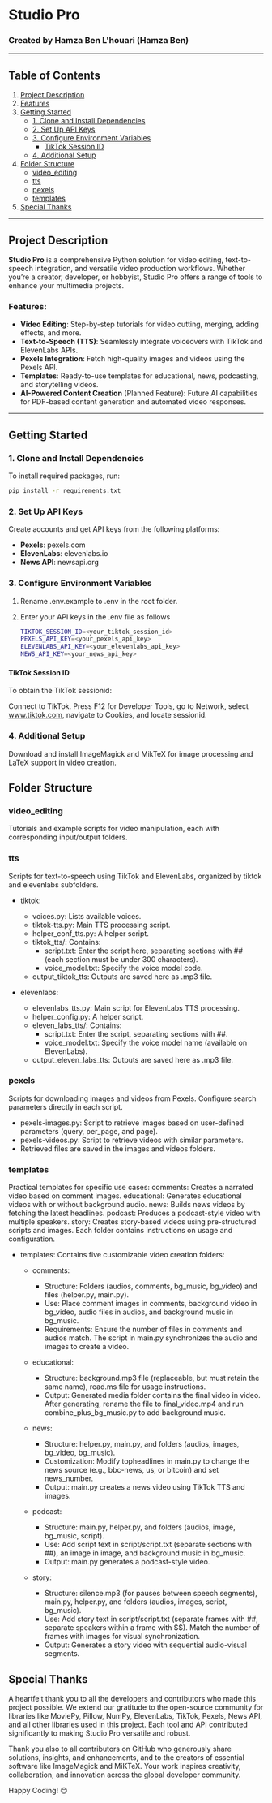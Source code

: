 # Studio Pro

### Created by Hamza Ben L'houari (Hamza Ben)

---

## Table of Contents

1. [Project Description](#project-description)
2. [Features](#features)
3. [Getting Started](#getting-started)
   - [1. Clone and Install Dependencies](#1-clone-and-install-dependencies)
   - [2. Set Up API Keys](#2-set-up-api-keys)
   - [3. Configure Environment Variables](#3-configure-environment-variables)
     - [TikTok Session ID](#tiktok-session-id)
   - [4. Additional Setup](#4-additional-setup)
4. [Folder Structure](#folder-structure)
   - [video_editing](#video_editing)
   - [tts](#tts)
   - [pexels](#pexels)
   - [templates](#templates)
5. [Special Thanks](#special-thanks)

---

## Project Description

**Studio Pro** is a comprehensive Python solution for video editing, text-to-speech integration, and versatile video production workflows. Whether you’re a creator, developer, or hobbyist, Studio Pro offers a range of tools to enhance your multimedia projects.

### Features:

- **Video Editing**: Step-by-step tutorials for video cutting, merging, adding effects, and more.
- **Text-to-Speech (TTS)**: Seamlessly integrate voiceovers with TikTok and ElevenLabs APIs.
- **Pexels Integration**: Fetch high-quality images and videos using the Pexels API.
- **Templates**: Ready-to-use templates for educational, news, podcasting, and storytelling videos.
- **AI-Powered Content Creation** (Planned Feature): Future AI capabilities for PDF-based content generation and automated video responses.

---

## Getting Started

### 1. Clone and Install Dependencies

To install required packages, run:

```bash
pip install -r requirements.txt
```

### 2. Set Up API Keys

Create accounts and get API keys from the following platforms:

- **Pexels**: pexels.com
- **ElevenLabs**: elevenlabs.io
- **News API**: newsapi.org

### 3. Configure Environment Variables

1. Rename .env.example to .env in the root folder.
2. Enter your API keys in the .env file as follows

   ```bash
   TIKTOK_SESSION_ID=<your_tiktok_session_id>
   PEXELS_API_KEY=<your_pexels_api_key>
   ELEVENLABS_API_KEY=<your_elevenlabs_api_key>
   NEWS_API_KEY=<your_news_api_key>
   ```

#### TikTok Session ID

To obtain the TikTok sessionid:

Connect to TikTok.
Press F12 for Developer Tools, go to Network, select www.tiktok.com, navigate to Cookies, and locate sessionid.

### 4. Additional Setup

Download and install ImageMagick and MikTeX for image processing and LaTeX support in video creation.

## Folder Structure

### video_editing

Tutorials and example scripts for video manipulation, each with corresponding input/output folders.

### tts

Scripts for text-to-speech using TikTok and ElevenLabs, organized by tiktok and elevenlabs subfolders.

- tiktok:

  - voices.py: Lists available voices.
  - tiktok-tts.py: Main TTS processing script.
  - helper_conf_tts.py: A helper script.
  - tiktok_tts/: Contains:
    - script.txt: Enter the script here, separating sections with ## (each section must be under 300 characters).
    - voice_model.txt: Specify the voice model code.
  - output_tiktok_tts: Outputs are saved here as .mp3 file.

- elevenlabs:

  - elevenlabs_tts.py: Main script for ElevenLabs TTS processing.
  - helper_config.py: A helper script.
  - eleven_labs_tts/: Contains:
    - script.txt: Enter the script, separating sections with ##.
    - voice_model.txt: Specify the voice model name (available on ElevenLabs).
  - output_eleven_labs_tts: Outputs are saved here as .mp3 file.

### pexels

Scripts for downloading images and videos from Pexels. Configure search parameters directly in each script.

- pexels-images.py: Script to retrieve images based on user-defined parameters (query, per_page, and page).
- pexels-videos.py: Script to retrieve videos with similar parameters.
- Retrieved files are saved in the images and videos folders.

### templates

Practical templates for specific use cases:
comments: Creates a narrated video based on comment images.
educational: Generates educational videos with or without background audio.
news: Builds news videos by fetching the latest headlines.
podcast: Produces a podcast-style video with multiple speakers.
story: Creates story-based videos using pre-structured scripts and images.
Each folder contains instructions on usage and configuration.

- templates: Contains five customizable video creation folders:

  - comments:

    - Structure: Folders (audios, comments, bg_music, bg_video) and files (helper.py, main.py).
    - Use: Place comment images in comments, background video in bg_video, audio files in audios, and background music in bg_music.
    - Requirements: Ensure the number of files in comments and audios match. The script in main.py synchronizes the audio and images to create a video.

  - educational:

    - Structure: background.mp3 file (replaceable, but must retain the same name), read.ms file for usage instructions.
    - Output: Generated media folder contains the final video in video. After generating, rename the file to final_video.mp4 and run combine_plus_bg_music.py to add background music.

  - news:

    - Structure: helper.py, main.py, and folders (audios, images, bg_video, bg_music).
    - Customization: Modify topheadlines in main.py to change the news source (e.g., bbc-news, us, or bitcoin) and set news_number.
    - Output: main.py creates a news video using TikTok TTS and images.

  - podcast:

    - Structure: main.py, helper.py, and folders (audios, image, bg_music, script).
    - Use: Add script text in script/script.txt (separate sections with ##), an image in image, and background music in bg_music.
    - Output: main.py generates a podcast-style video.

  - story:
    - Structure: silence.mp3 (for pauses between speech segments), main.py, helper.py, and folders (audios, images, script, bg_music).
    - Use: Add story text in script/script.txt (separate frames with ##, separate speakers within a frame with $$). Match the number of frames with images for visual synchronization.
    - Output: Generates a story video with sequential audio-visual segments.

## Special Thanks

A heartfelt thank you to all the developers and contributors who made this project possible. We extend our gratitude to the open-source community for libraries like MoviePy, Pillow, NumPy, ElevenLabs, TikTok, Pexels, News API, and all other libraries used in this project. Each tool and API contributed significantly to making Studio Pro versatile and robust.

Thank you also to all contributors on GitHub who generously share solutions, insights, and enhancements, and to the creators of essential software like ImageMagick and MiKTeX. Your work inspires creativity, collaboration, and innovation across the global developer community.

Happy Coding! 😊
